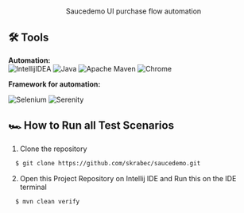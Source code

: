 # 
<div align="center">
  Saucedemo UI purchase flow automation
    <br />
</div>

## 🛠 Tools

**Automation:**  
![IntellijIDEA](https://img.shields.io/badge/IntelliJIDEA-000000.svg?style=for-the-badge&logo=intellij-idea&logoColor=white)
![Java](https://img.shields.io/badge/java-%23ED8B00.svg?style=for-the-badge&logo=java&logoColor=white)
![Apache Maven](https://img.shields.io/badge/Apache%20Maven-C71A36?style=for-the-badge&logo=Apache%20Maven&logoColor=white)
![Chrome](https://img.shields.io/badge/chrome-C71A36?style=for-the-badge&logo=chrome&logoColor=white)

**Framework for automation:**

![Selenium](https://img.shields.io/badge/-selenium-%43B02A?style=for-the-badge&logo=selenium&logoColor=white)
![Serenity](https://img.shields.io/badge/-JUnit-16a67a?style=for-the-badge&logo=Junit&logoColor=black)

## 🏎️ How to Run all Test Scenarios

1. Clone the repository
```bash
  $ git clone https://github.com/skrabec/saucedemo.git
```
2. Open this Project Repository on Intellij IDE and Run this on the IDE terminal

```bash
  $ mvn clean verify
```
